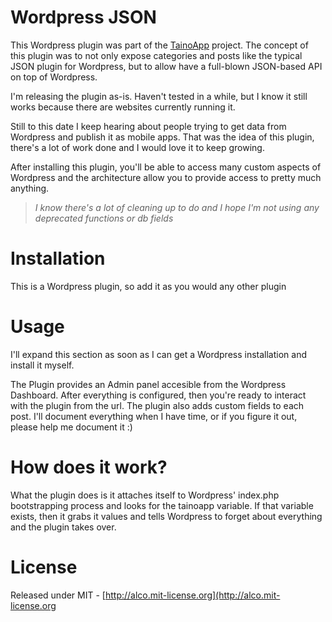 # Wordpress JSON

This Wordpress plugin was part of the [TainoApp](http://ricardoalcocer.com/tainoapp) project.  The concept of this plugin was to not only expose categories and posts like the typical JSON plugin for Wordpress, but to allow have a full-blown JSON-based API on top of Wordpress.

I'm releasing the plugin as-is.  Haven't tested in a while, but I know it still works because there are websites currently running it.

Still to this date I keep hearing about people trying to get data from Wordpress and publish it as mobile apps.  That was the idea of this plugin, there's a lot of work done and I would love it to keep growing.

After installing this plugin, you'll be able to access many custom aspects of Wordpress and the architecture allow you to provide access to pretty much anything.

>*I know there's a lot of cleaning up to do and I hope I'm not using any deprecated functions or db fields*
 
# Installation
This is a Wordpress plugin, so add it as you would any other plugin

# Usage
I'll expand this section as soon as I can get a Wordpress installation and install it myself.

The Plugin provides an Admin panel accesible from the Wordpress Dashboard.  After everything is configured, then you're ready to interact with the plugin from the url.  The plugin also adds custom fields to each post.  I'll document everything when I have time, or if you figure it out, please help me document it :)

# How does it work?
What the plugin does is it attaches itself to Wordpress' index.php bootstrapping process and looks for the tainoapp variable.  If that variable exists, then it grabs it values and tells Wordpress to forget about everything and the plugin takes over.

# License
Released under MIT - [http://alco.mit-license.org](http://alco.mit-license.org